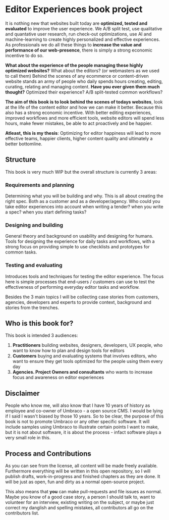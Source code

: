 # Editor Experiences book project

It is nothing new that websites built today are **optimized, tested and evaluated** to improve the user experience. We A/B split test, use qualitative and quantative user research, run check-out optimizations, use AI and machine-learning to create highly personalized and effective experiences. As professionals we do all these things to **increase the value and performance of our web-presence**, there is simply a strong economic incentive to do so.

**What about the experience of the people managing these highly optimized websites?** What about the editors? (or webmasters as we used to call them) Behind the scenes of any ecommerce or content-driven website stands an army of people who daily spends hours creating, editing, curating, relating and managing content. **Have you ever given them much thought?** Optimized their experience? A/B split-tested common workflows? 

**The aim of this book is to look behind the scenes of todays websites**, look at the life of the content editor and how we can make it better. Because this also has a strong economic incentive. With better editing experiences, improved workflows and more efficient tools, website editors will spend less hours, make fewer mistakes, be able to act proactively and be happier. 

**Atleast, this is my thesis**: Optimizing for editor happiness will lead to more effective teams, happier clients, higher content quality and ultimately a better bottomline. 

## Structure
This book is very much WIP but the overall structure is currently 3 areas:

### Requirements and planning
Determining what you will be building and why. This is all about creating the right spec. Both as a customer and as a developer/agency. Who could you take editor experiences into account when writing a tender? when you write a spec? when you start defining tasks? 

### Designing and building
General theory and background on usability and designing for humans. Tools for designing the experience for daily tasks and workflows, with a strong focus on providing simple to use checklists and prototypes for common tasks. 

### Testing and evaluating
Introduces tools and techniques for testing the editor experience. The focus here is simple processes that end-users / customers can use to test the effectiveness of performing everyday editor tasks and workflow. 

Besides the 3 main topics I will be collecting case stories from customers, agencies, developers and experts to provide context, background and stories from the trenches. 

## Who is this book for?
This book is intended 3 audiences: 

1. **Practitioners** building websites, designers, developers, UX people, who want to know how to plan and design tools for editors
2. **Customers** buying and evaluating systems that involves editors, who want to ensure they get tools optimized for the people using them every day
3. **Agencies. Project Owners and consultants** who wants to increase focus and awareness on editor experiences

## Disclaimer
People who know me, will also know that I have 10 years of history as employee and co-owner of Umbraco - a open source CMS. I would be lying if I said I wasn't biased by those 10 years. So to be clear, the purpose of this book is not to promote Umbraco or any other specific software. It will include samples using Umbraco to illustrate certain points I want to make, but it is not about software, it is about the process - infact software plays a very small role in this. 

## Process and Contributions
As you can see from the license, all content will be made freely available. Furthermore everything will be written in this open repository, so I will publish drafts, work-in-progress and finished chapters as they are done. It will be just as open, fun and dirty as a normal open-source project. 

This also means that **you** can make pull-requests and file issues as normal. Maybe you know of a good case story, a person I should talk to, want to volunteer for an interview, existing writing on the subject, or maybe just correct my danglish and spelling mistakes, all contributors all go on the contributors list. 
